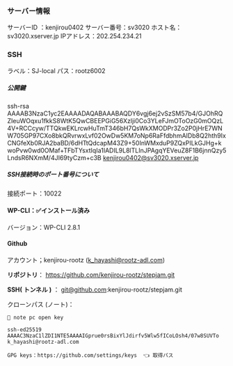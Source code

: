 ### サーバー情報
サーバーID ：kenjirou0402
サーバー番号：sv3020
ホスト名：sv3020.xserver.jp
IPアドレス：202.254.234.21

### SSH
ラベル：SJ-local
パス：rootz6002


##### 公開鍵
ssh-rsa AAAAB3NzaC1yc2EAAAADAQABAAABAQDY6vgj6ej2vSzSM57b4/GJOhRQZIeuWOqxu1fkkS8WtK5QwCBEEPGiG56Xzlji0Co3YLeFJmOToOzG0mOQzL4V+RCCcyw/TTQkwEKLrcwHuTmT346bH7QsWkXMODPr3Zo2P0jHrE7WNW705GP97CXo8bkQRvrwxLvf02OwDw5KM7oNp6RaFfdbhmAIDb8Q2hth9IxCNGfeXb0RJA2baBD/6dHTtQdcapM43Z9+50InWMxduP9ZQxPILkGJHg+kwoPvw0wd0OMaf+TFbTYsxtIqIa1IADIL9L8lTLInJPAgqYEVeuZ8F1B6jnnQzy5LndsR6NXmM/4JI69tyCzm+c3B kenjirou0402@sv3020.xserver.jp

##### SSH接続時のポート番号について
接続ポート：10022

#### WP-CLI：✅インストール済み
バージョン：WP-CLI 2.8.1


#### Github

アカウント；kenjirou-rootz (k_hayashi@rootz-adl.com)
	
**リポジトリ**：
https://github.com/kenjirou-rootz/stepjam.git
	
**SSH( トンネル )** ：
git@github.com:kenjirou-rootz/stepjam.git
	
	
クローンパス (ノート)：
```
🔑 note pc open key

ssh-ed25519 AAAAC3NzaC1lZDI1NTE5AAAAIGprue0rsBixYlJdirfv5Wlw5fICoLOsh4/07w8SUVTo k_hayashi@rootz-adl.com

GPG keys：https://github.com/settings/keys  👈 取得パス
```




